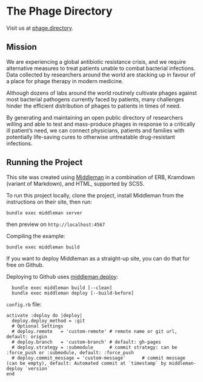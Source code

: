 

# The Phage Directory

Visit us at [phage.directory](http://phage.directory).

## Mission

We are experiencing a global antibiotic resistance crisis, and we require alternative measures to treat patients unable to combat bacterial infections. Data collected by researchers around the world are stacking up in favour of a place for phage therapy in modern medicine.

Although dozens of labs around the world routinely cultivate phages against most bacterial pathogens currently faced by patients, many challenges hinder the efficient distribution of phages to patients in times of need.

By generating and maintaining an open public directory of researchers willing and able to test and mass-produce phages in response to a critically ill patient’s need, we can connect physicians, patients and families with potentially life-saving cures to otherwise untreatable drug-resistant infections.



## Running the Project

This site was created using [Middleman](http://middlemanapp.com) in a combination of ERB, Kramdown (variant of Markdown), and HTML, supported by SCSS.

To run this project locally, clone the project, install Middleman from the instructions on their site, then run:

~~~
bundle exec middleman server
~~~

then preview on `http://localhost:4567`


Compiling the example:

~~~
bundle exec middleman build
~~~

If you want to deploy Middleman as a straight-up site, you can do that for free on Github.

Deploying to Github uses [middleman deploy](https://github.com/middleman-contrib/middleman-deploy):

~~~
  bundle exec middleman build [--clean]
  bundle exec middleman deploy [--build-before]
~~~

`config.rb` file:
~~~
activate :deploy do |deploy|
  deploy.deploy_method = :git
  # Optional Settings
  # deploy.remote   = 'custom-remote' # remote name or git url, default: origin
  # deploy.branch   = 'custom-branch' # default: gh-pages
  # deploy.strategy = :submodule      # commit strategy: can be :force_push or :submodule, default: :force_push
  # deploy.commit_message = 'custom-message'      # commit message (can be empty), default: Automated commit at `timestamp` by middleman-deploy `version`
end
~~~
